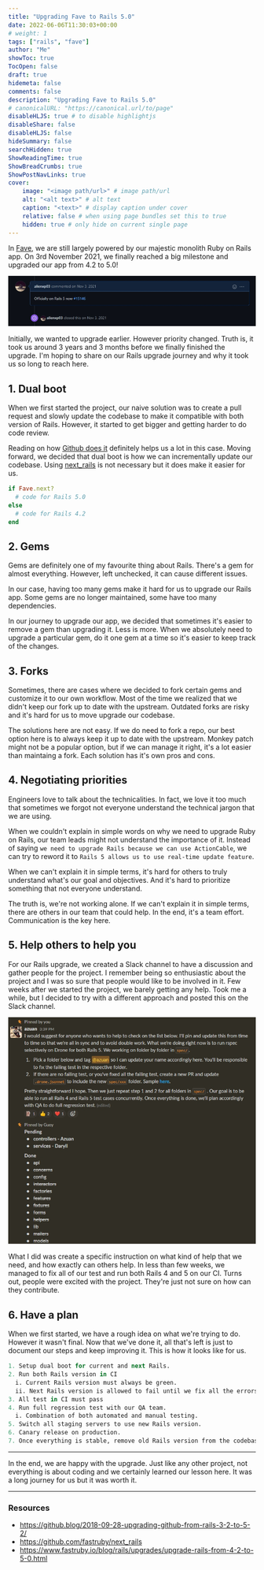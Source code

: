 ```yaml
---
title: "Upgrading Fave to Rails 5.0"
date: 2022-06-06T11:30:03+00:00
# weight: 1
tags: ["rails", "fave"]
author: "Me"
showToc: true
TocOpen: false
draft: true
hidemeta: false
comments: false
description: "Upgrading Fave to Rails 5.0"
# canonicalURL: "https://canonical.url/to/page"
disableHLJS: true # to disable highlightjs
disableShare: false
disableHLJS: false
hideSummary: false
searchHidden: true
ShowReadingTime: true
ShowBreadCrumbs: true
ShowPostNavLinks: true
cover:
    image: "<image path/url>" # image path/url
    alt: "<alt text>" # alt text
    caption: "<text>" # display caption under cover
    relative: false # when using page bundles set this to true
    hidden: true # only hide on current single page
---
```


In [Fave](https://myfave.com), we are still largely powered by our majestic monolith Ruby on Rails app. On 3rd November 2021, we finally reached
a big milestone and upgraded our app from 4.2 to 5.0!

![Image](/rails-5.0-alienxp03.jpg)

Initially, we wanted to upgrade earlier. However priority changed. Truth is, it took us around 3 years and 3 months before we finally finished the upgrade. I'm hoping to share on our Rails upgrade journey and why it took us so long to reach here.

## 1. Dual boot

When we first started the project, our naive solution was to create a pull request and slowly update the codebase to make it compatible with both version of Rails. However, it started to get bigger and getting harder to do code review.

Reading on how [Github does it](https://github.blog/2018-09-28-upgrading-github-from-rails-3-2-to-5-2/) definitely helps us a lot in this case. Moving forward, we decided that dual boot is how we can incrementally update our codebase. Using [next_rails](https://github.com/fastruby/next_rails) is not necessary but it does make it easier for us.

```ruby
if Fave.next?
  # code for Rails 5.0
else
  # code for Rails 4.2
end
```

## 2. Gems

Gems are definitely one of my favourite thing about Rails. There's a gem for almost everything. However, left unchecked, it can cause different issues.

In our case, having too many gems make it hard for us to upgrade our Rails app. Some gems are no longer maintained, some have too many dependencies.

In our journey to upgrade our app, we decided that sometimes it's easier to remove a gem than upgrading it. Less is more. When we absolutely need to upgrade a particular gem, do it one gem at a time so it's easier to keep track of the changes.


## 3. Forks

Sometimes, there are cases where we decided to fork certain gems and customize it to our own workflow. Most of the time we realized that we didn't keep our fork up to date with the upstream. Outdated forks are risky and it's hard for us to move upgrade our codebase.

The solutions here are not easy. If we do need to fork a repo, our best option here is to always keep it up to date with the upstream. Monkey patch might not be a popular option, but if we can manage it right, it's a lot easier than maintaing a fork. Each solution has it's own pros and cons.


## 4. Negotiating priorities

Engineers love to talk about the technicalities. In fact, we love it too much that sometimes we forgot not everyone understand the technical jargon that we are using.

When we couldn't explain in simple words on why we need to upgrade Ruby on Rails, our team leads might not understand
the importance of it. Instead of saying `we need to upgrade Rails because we can use ActionCable`, we can try to reword it to `Rails 5 allows us to use real-time update feature`.

When we can't explain it in simple terms, it's hard for others to truly understand what's our goal and objectives. And it's hard to prioritize something that not everyone understand.

The truth is, we're not working alone. If we can't explain it in simple terms, there are others in our team that could help. In the end, it's a team effort. Communication is the key here.

## 5. Help others to help you

For our Rails upgrade, we created a Slack channel to have a discussion and gather people for the project. I remember being so enthusiastic
about the project and I was so sure that people would like to be involved in it. Few weeks after we started the project, we barely getting any help. Took me a while, but I decided to try with a different approach and posted this on the Slack channel.

![Image](/rails-upgrade/slack-rails-upgrade.jpg)

What I did was create a specific instruction on what kind of help that we need, and how exactly can others help. In less than few weeks, we managed to fix all of our test and run both Rails 4 and 5 on our CI. Turns out, people were excited with the project. They're just not sure on how can they contribute.


## 6. Have a plan

When we first started, we have a rough idea on what we're trying to do. However it wasn't final. Now that we've done it, all that's left is just to document our steps and keep improving it. This is how it looks like for us.


```r
1. Setup dual boot for current and next Rails.
2. Run both Rails version in CI
  i. Current Rails version must always be green.
  ii. Next Rails version is allowed to fail until we fix all the errors.
3. All test in CI must pass
4. Run full regression test with our QA team.
  i. Combination of both automated and manual testing.
5. Switch all staging servers to use new Rails version.
6. Canary release on production.
7. Once everything is stable, remove old Rails version from the codebase.
```

---

In the end, we are happy with the upgrade. Just like any other project, not everything is about coding and we certainly learned our lesson here. It was a long journey for us but it was worth it.


---

### Resources

- https://github.blog/2018-09-28-upgrading-github-from-rails-3-2-to-5-2/
- https://github.com/fastruby/next_rails
- https://www.fastruby.io/blog/rails/upgrades/upgrade-rails-from-4-2-to-5-0.html
